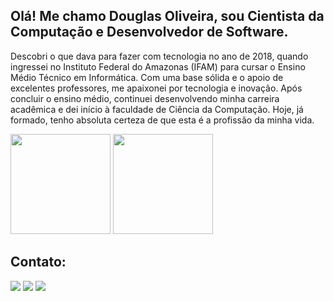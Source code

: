 ## Olá! Me chamo Douglas Oliveira, sou Cientista da Computação e Desenvolvedor de Software. 

  Descobri o que dava para fazer com tecnologia no ano de 2018, quando ingressei no Instituto Federal do Amazonas (IFAM) para cursar o Ensino Médio Técnico em Informática. Com uma base sólida e o apoio de excelentes professores, me apaixonei por tecnologia e inovação. Após concluir o ensino médio, continuei desenvolvendo minha carreira acadêmica e dei início à faculdade de Ciência da Computação. Hoje, já formado, tenho absoluta certeza de que esta é a profissão da minha vida.

<div>
  <img height="160em" src="https://github-readme-stats.vercel.app/api?username=douglas-emeefe&show_icons=true&hide_border=true&count_private=true&theme=tokyonight">
  <img height="160em" src="https://github-readme-stats.vercel.app/api/top-langs/?username=douglas-emeefe&langs_count=10&count_private=true&hide_border=true&theme=tokyonight&layout=compact">
</div>

## Contato:

<div> 
  <a href="https://instagram.com/douglas_emeefe" target="_blank"><img src="https://img.shields.io/badge/-Instagram-%23E4405F?style=for-the-badge&logo=instagram&logoColor=white" target="_blank"></a>
  <a href = "mailto:douglasoliveira.trabalho@gmail.com"><img src="https://img.shields.io/badge/-Gmail-%23333?style=for-the-badge&logo=gmail&logoColor=white" target="_blank"></a>
  <a href="https://www.linkedin.com/in/douglas-emeefe/" target="_blank"><img src="https://img.shields.io/badge/-LinkedIn-%230077B5?style=for-the-badge&logo=linkedin&logoColor=white" target="_blank"></a> 
</div>